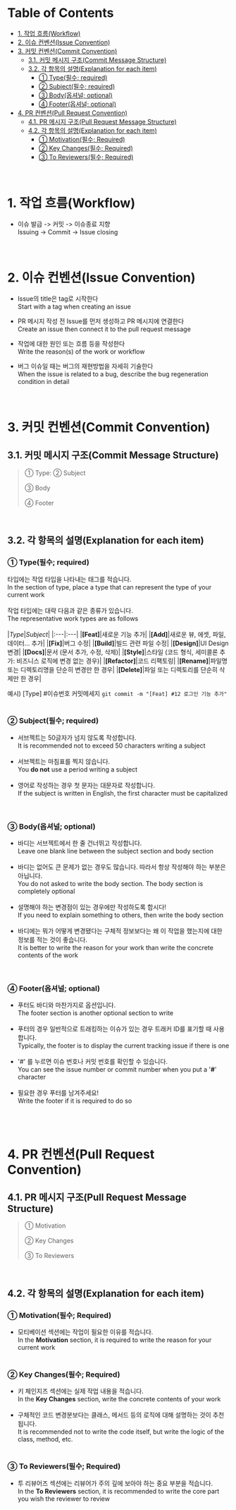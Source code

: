 # Table of Contents
- [1. 작업 흐름(Workflow)](https://github.com/ADA-1st-macro-walikngAssistant/WalkingAssistant_iOS/edit/dev/Conventions.md#1-%EC%9E%91%EC%97%85-%ED%9D%90%EB%A6%84workflow)
- [2. 이슈 컨벤션(Issue Convention)](https://github.com/ADA-1st-macro-walikngAssistant/WalkingAssistant_iOS/edit/dev/Conventions.md#2-%EC%9D%B4%EC%8A%88-%EC%BB%A8%EB%B2%A4%EC%85%98issue-convention)
- [3. 커밋 컨벤션(Commit Convention)](https://github.com/ADA-1st-macro-walikngAssistant/WalkingAssistant_iOS/edit/dev/Conventions.md#3-%EC%BB%A4%EB%B0%8B-%EC%BB%A8%EB%B2%A4%EC%85%98commit-convention)
  * [3.1. 커밋 메시지 구조(Commit Message Structure)<br>](https://github.com/ADA-1st-macro-walikngAssistant/WalkingAssistant_iOS/edit/dev/Conventions.md#31-%EC%BB%A4%EB%B0%8B-%EB%A9%94%EC%8B%9C%EC%A7%80-%EA%B5%AC%EC%A1%B0commit-message-structure)
  * [3.2. 각 항목의 설명(Explanation for each item)](https://github.com/ADA-1st-macro-walikngAssistant/WalkingAssistant_iOS/edit/dev/Conventions.md#32-%EA%B0%81-%ED%95%AD%EB%AA%A9%EC%9D%98-%EC%84%A4%EB%AA%85explanation-for-each-item)
    + [① Type(필수; required)](https://github.com/ADA-1st-macro-walikngAssistant/WalkingAssistant_iOS/edit/dev/Conventions.md#-type%ED%95%84%EC%88%98-required)
    + [② Subject(필수; required)](https://github.com/ADA-1st-macro-walikngAssistant/WalkingAssistant_iOS/edit/dev/Conventions.md#-subject%ED%95%84%EC%88%98-required)
    + [③ Body(옵셔널; optional)](https://github.com/ADA-1st-macro-walikngAssistant/WalkingAssistant_iOS/edit/dev/Conventions.md#-body%EC%98%B5%EC%85%94%EB%84%90-optional)
    + [④ Footer(옵셔널; optional)](https://github.com/ADA-1st-macro-walikngAssistant/WalkingAssistant_iOS/edit/dev/Conventions.md#-footer%EC%98%B5%EC%85%94%EB%84%90-optional)
- [4. PR 컨벤션(Pull Request Convention)](https://github.com/ADA-1st-macro-walikngAssistant/WalkingAssistant_iOS/edit/dev/Conventions.md#4-pr-%EC%BB%A8%EB%B2%A4%EC%85%98pull-request-convention)
  * [4.1. PR 메시지 구조(Pull Request Message Structure)](https://github.com/ADA-1st-macro-walikngAssistant/WalkingAssistant_iOS/edit/dev/Conventions.md#41-pr-%EB%A9%94%EC%8B%9C%EC%A7%80-%EA%B5%AC%EC%A1%B0pull-request-message-structure)
  * [4.2. 각 항목의 설명(Explanation for each item)](https://github.com/ADA-1st-macro-walikngAssistant/WalkingAssistant_iOS/edit/dev/Conventions.md#42-%EA%B0%81-%ED%95%AD%EB%AA%A9%EC%9D%98-%EC%84%A4%EB%AA%85explanation-for-each-item)
    + [① Motivation(필수; Required)](https://github.com/ADA-1st-macro-walikngAssistant/WalkingAssistant_iOS/edit/dev/Conventions.md#-motivation%ED%95%84%EC%88%98-required)
    + [② Key Changes(필수; Required)](https://github.com/ADA-1st-macro-walikngAssistant/WalkingAssistant_iOS/edit/dev/Conventions.md#-key-changes%ED%95%84%EC%88%98-required)
    + [③ To Reviewers(필수; Required)](https://github.com/ADA-1st-macro-walikngAssistant/WalkingAssistant_iOS/edit/dev/Conventions.md#-to-reviewers%ED%95%84%EC%88%98-required)<br><br><br>



# 1. 작업 흐름(Workflow)
- 이슈 발급 -> 커밋 -> 이슈종료 지향<br>Issuing -> Commit -> Issue closing<br><br><br>

# 2. 이슈 컨벤션(Issue Convention)
- Issue의 title은 tag로 시작한다<br>Start with a tag when creating an issue

- PR 메시지 작성 전 Issue를 먼저 생성하고 PR 메시지에 연결한다<br>Create an issue then connect it to the pull request message

- 작업에 대한 원인 또는 흐름 등을 작성한다<br>Write the reason(s) of the work or workflow

- 버그 이슈일 때는 버그의 재현방법을 자세히 기술한다<br>When the issue is related to a bug, describe the bug regeneration condition in detail<br><br><br>

# 3. 커밋 컨벤션(Commit Convention)
## 3.1. 커밋 메시지 구조(Commit Message Structure)<br>

> ① Type: ② Subject<br><br>
> ③ Body<br><br>
> ④ Footer

<br>

## 3.2. 각 항목의 설명(Explanation for each item)
### ① Type(필수; required)
타입에는 작업 타입을 나타내는 태그를 적습니다.<br>In the section of type, place a type that can represent the type of your current work<br><br>
작업 타입에는 대략 다음과 같은 종류가 있습니다.<br>The representative work types are as follows<br><br>
|*Type*|*Subject*|
|:---|:---|
|**[Feat]**|새로운 기능 추가|
|**[Add]**|새로운 뷰, 에셋, 파일, 데이터... 추가|
|**[Fix]**|버그 수정|
|**[Build]**|빌드 관련 파일 수정|
|**[Design]**|UI Design 변경|
|**[Docs]**|문서 (문서 추가, 수정, 삭제)|
|**[Style]**|스타일 (코드 형식, 세미콜론 추가: 비즈니스 로직에 변경 없는 경우)|
|**[Refactor]**|코드 리팩토링|
|**[Rename]**|파일명 또는 디렉토리명을 단순히 변경만 한 경우|
|**[Delete]**|파일 또는 디렉토리를 단순히 삭제만 한 경우|

예시) [Type] #이슈번호 커밋메세지 `git commit -m "[Feat] #12 로그인 기능 추가"`<br><br>

### ② Subject(필수; required)
- 서브젝트는 50글자가 넘지 않도록 작성합니다.<br>It is recommended not to exceed 50 characters writing a subject<br><br>
- 서브젝트는 마침표를 찍지 않습니다.<br>You **do not** use a period writing a subject<br><br>
- 영어로 작성하는 경우 첫 문자는 대문자로 작성합니다.<br>If the subject is written in English, the first character must be capitalized<br>
<br>

### ③ Body(옵셔널; optional)
- 바디는 서브젝트에서 한 줄 건너뛰고 작성합니다.<br>Leave one blank line between the subject section and body section<br><br>
- 바디는 없어도 큰 문제가 없는 경우도 많습니다. 따라서 항상 작성해야 하는 부분은 아닙니다.<br>You do not asked to write the body section. The body section is completely optional<br><br>
- 설명해야 하는 변경점이 있는 경우에만 작성하도록 합시다!<br>If you need to explain something to others, then write the body section<br><br>
- 바디에는 뭐가 어떻게 변경됐다는 구체적 정보보다는 왜 이 작업을 했는지에 대한 정보를 적는 것이 좋습니다.<br>It is better to write the reason for your work than write the concrete contents of the work<br>
<br>

### ④ Footer(옵셔널; optional)
- 푸터도 바디와 마찬가지로 옵션입니다.<br>The footer section is another optional section to write<br><br>
- 푸터의 경우 일반적으로 트래킹하는 이슈가 있는 경우 트래커 ID를 표기할 때 사용합니다.<br>Typically, the footer is to display the current tracking issue if there is one<br><br>
- '#' 를 누르면 이슈 번호나 커밋 번호를 확인할 수 있습니다.<br>You can see the issue number or commit number when you put a '**#**' character<br><br>
- 필요한 경우 푸터를 남겨주세요!<br>Write the footer if it is required to do so<br>
<br><br><br>



# 4. PR 컨벤션(Pull Request Convention)
## 4.1. PR 메시지 구조(Pull Request Message Structure)
> ① Motivation<br><br>
> ② Key Changes<br><br>
> ③ To Reviewers

<br>

## 4.2. 각 항목의 설명(Explanation for each item)
### ① Motivation(필수; Required)
- 모티베이션 섹션에는 작업이 필요한 이유를 적습니다.<br>In the **Motivation** section, it is required to write the reason for your current work<br><br>

### ② Key Changes(필수; Required)
- 키 체인지즈 섹션에는 실제 작업 내용을 적습니다.<br>In the **Key Changes** section, write the concrete contents of your work<br><br>
- 구체적인 코드 변경분보다는 클래스, 메서드 등의 로직에 대해 설명하는 것이 추천됩니다.<br>It is recommended not to write the code itself, but write the logic of the class, method, etc.<br><br>

### ③ To Reviewers(필수; Required)
- 투 리뷰어즈 섹션에는 리뷰어가 주의 깊에 보아야 하는 중요 부분을 적습니다.<br>In the **To Reviewers** section, it is recommended to write the core part you wish the reviewer to review
